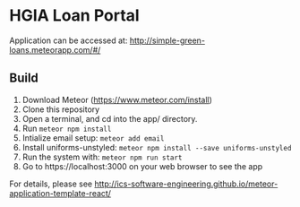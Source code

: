 # HGIA Loan Portal

Application can be accessed at: http://simple-green-loans.meteorapp.com/#/

## Build

1. Download Meteor (https://www.meteor.com/install)
2. Clone this repository
2. Open a terminal, and cd into the app/ directory.
3. Run ```meteor npm install```
4. Intialize email setup: ```meteor add email```
5. Install uniforms-unstyled: ```meteor npm install --save uniforms-unstyled```
5. Run the system with:
```meteor npm run start```
6. Go to https://localhost:3000 on your web browser to see the app


For details, please see http://ics-software-engineering.github.io/meteor-application-template-react/
